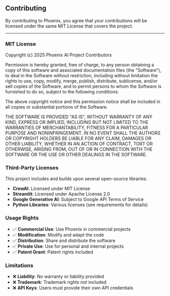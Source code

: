 ## Contributing
By contributing to Phoenix, you agree that your contributions will be licensed under the same MIT License that covers the project.

---

### MIT License

Copyright (c) 2025 Phoenix AI Project Contributors

Permission is hereby granted, free of charge, to any person obtaining a copy
of this software and associated documentation files (the "Software"), to deal
in the Software without restriction, including without limitation the rights
to use, copy, modify, merge, publish, distribute, sublicense, and/or sell
copies of the Software, and to permit persons to whom the Software is
furnished to do so, subject to the following conditions:

The above copyright notice and this permission notice shall be included in all
copies or substantial portions of the Software.

THE SOFTWARE IS PROVIDED "AS IS", WITHOUT WARRANTY OF ANY KIND, EXPRESS OR
IMPLIED, INCLUDING BUT NOT LIMITED TO THE WARRANTIES OF MERCHANTABILITY,
FITNESS FOR A PARTICULAR PURPOSE AND NONINFRINGEMENT. IN NO EVENT SHALL THE
AUTHORS OR COPYRIGHT HOLDERS BE LIABLE FOR ANY CLAIM, DAMAGES OR OTHER
LIABILITY, WHETHER IN AN ACTION OF CONTRACT, TORT OR OTHERWISE, ARISING FROM,
OUT OF OR IN CONNECTION WITH THE SOFTWARE OR THE USE OR OTHER DEALINGS IN THE
SOFTWARE.

### Third-Party Licenses

This project includes and builds upon several open-source libraries:

- **CrewAI**: Licensed under MIT License
- **Streamlit**: Licensed under Apache License 2.0
- **Google Generative AI**: Subject to Google API Terms of Service
- **Python Libraries**: Various licenses (see requirements for details)


### Usage Rights
    
- ✅ **Commercial Use**: Use Phoenix in commercial projects  
- ✅ **Modification**: Modify and adapt the code  
- ✅ **Distribution**: Share and distribute the software  
- ✅ **Private Use**: Use for personal and internal projects  
- ✅ **Patent Grant**: Patent rights included
   

### Limitations
    
- ❌ **Liability**: No warranty or liability provided  
- ❌ **Trademark**: Trademark rights not included  
- ❌ **API Keys**: Users must provide their own API credentials
   
